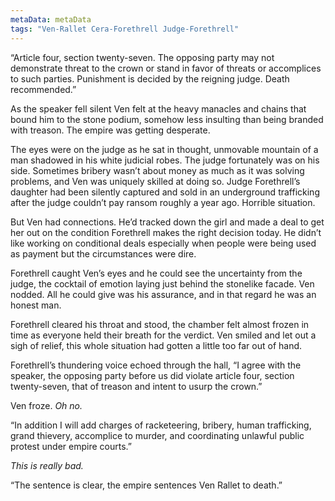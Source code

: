 ```yaml
---
metaData: metaData
tags: "Ven-Rallet Cera-Forethrell Judge-Forethrell"
---
```


“Article four, section twenty-seven. The opposing party may not demonstrate threat to the crown or stand in favor of threats or accomplices to such parties. Punishment is decided by the reigning judge. Death recommended.”

As the speaker fell silent Ven felt at the heavy manacles and chains that bound him to the stone podium, somehow less insulting than being branded with treason. The empire was getting desperate.

The eyes were on the judge as he sat in thought, unmovable mountain of a man shadowed in his white judicial robes. The judge fortunately was on his side. Sometimes bribery wasn’t about money as much as it was solving problems, and Ven was uniquely skilled at doing so. Judge Forethrell’s daughter had been silently captured and sold in an underground trafficking after the judge couldn’t pay ransom roughly a year ago. Horrible situation. 

But Ven had connections. He’d tracked down the girl and made a deal to get her out on the condition Forethrell makes the right decision today. He didn’t like working on conditional deals especially when people were being used as payment but the circumstances were dire.

Forethrell caught Ven’s eyes and he could see the uncertainty from the judge, the cocktail of emotion laying just behind the stonelike facade. Ven nodded. All he could give was his assurance, and in that regard he was an honest man. 

Forethrell cleared his throat and stood, the chamber felt almost frozen in time as everyone held their breath for the verdict. Ven smiled and let out a sigh of relief, this whole situation had gotten a little too far out of hand.

Forethrell’s thundering voice echoed through the hall, “I agree with the speaker, the opposing party before us did violate article four, section twenty-seven, that of treason and intent to usurp the crown.”

Ven froze. *Oh no.*

“In addition I will add charges of racketeering, bribery, human trafficking, grand thievery, accomplice to murder, and coordinating unlawful public protest under empire courts.”

*This is really bad.*

“The sentence is clear, the empire sentences Ven Rallet to death.”